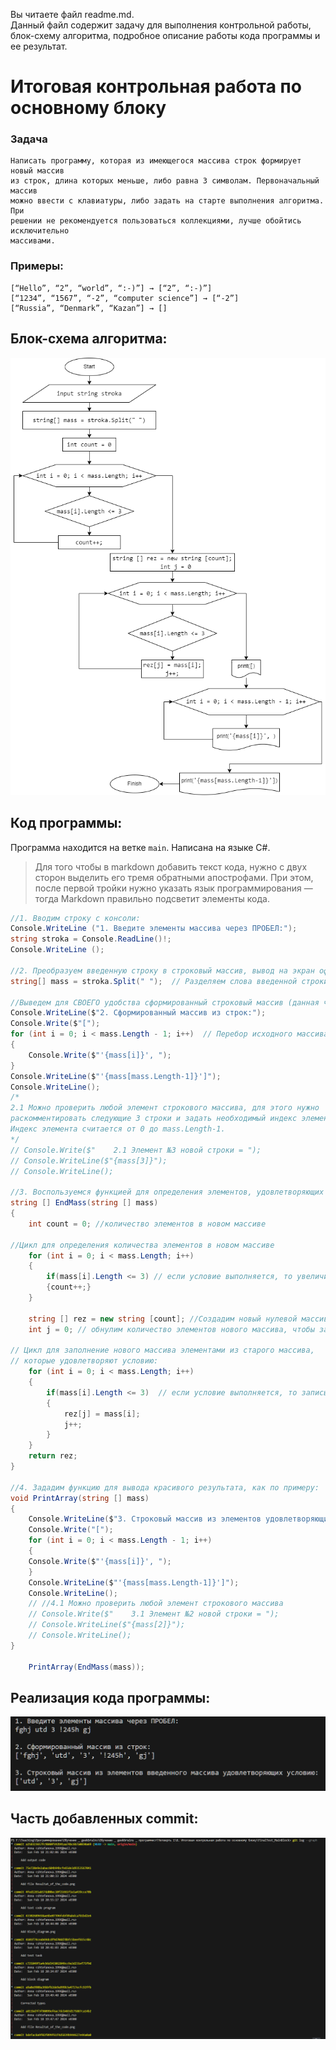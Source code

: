 Вы читаете файл readme.md.  
Данный файл содержит задачу для выполнения контрольной работы, блок-схему алгоритма, подробное описание работы кода программы и ее результат.

# Итоговая контрольная работа по основному блоку
### Задача
    Написать программу, которая из имеющегося массива строк формирует новый массив  
    из строк, длина которых меньше, либо равна 3 символам. Первоначальный массив  
    можно ввести с клавиатуры, либо задать на старте выполнения алгоритма. При   
    решении не рекомендуется пользоваться коллекциями, лучше обойтись исключительно  
    массивами.  
### Примеры:
    [“Hello”, “2”, “world”, “:-)”] → [“2”, “:-)”]
    [“1234”, “1567”, “-2”, “computer science”] → [“-2”]
    [“Russia”, “Denmark”, “Kazan”] → []

## Блок-схема алгоритма:
![Block_diagram](Block_diogram.png)  

## Код программы:
Программа находится на ветке `main`. Написана на языке C#.  

> Для того чтобы в markdown добавить текст кода, нужно с двух сторон выделить его тремя обратными апострофами. При этом, после первой тройки нужно указать язык программирования — тогда Markdown правильно подсветит элементы кода.

```C#
//1. Вводим строку с консоли:
Console.WriteLine ("1. Введите элементы массива через ПРОБЕЛ:");
string stroka = Console.ReadLine()!;
Console.WriteLine ();

//2. Преобразуем введенную строку в строковый массив, вывод на экран оформляем, как по примеру:
string[] mass = stroka.Split(" ");  // Разделяем слова введенной строки пробелами

//Выведем для СВОЕГО удобства сформированный строковый массив (данная часть кода не отображена на блок-схеме):
Console.WriteLine($"2. Сформированный массив из строк:");
Console.Write($"[");
for (int i = 0; i < mass.Length - 1; i++)  // Перебор исходного массива по элементам
{
    Console.Write($"'{mass[i]}', ");
}
Console.WriteLine($"'{mass[mass.Length-1]}']");
Console.WriteLine();
/*
2.1 Можно проверить любой элемент строкового массива, для этого нужно  
раскомментировать следующие 3 строки и задать необходимый индекс элемента.  
Индекс элемента считается от 0 до mass.Length-1.
*/
// Console.Write($"    2.1 Элемент №3 новой строки = ");
// Console.WriteLine($"{mass[3]}");
// Console.WriteLine();

//3. Воспользуемся функцией для определения элементов, удовлетворяющих условию задачи:
string [] EndMass(string [] mass)
{
    int count = 0; //количество элементов в новом массиве

//Цикл для определения количества элементов в новом массиве
    for (int i = 0; i < mass.Length; i++)
    {
        if(mass[i].Length <= 3) // если условие выполняется, то увеличиваем счетчик элементов
        {count++;}
    }

    string [] rez = new string [count]; //Создадим новый нулевой массив из строк размерностью count
    int j = 0; // обнулим количество элементов нового массива, чтобы записывать в него элементы начиная с нулевой позиции

// Цикл для заполнение нового массива элементами из старого массива, 
// которые удовлетворяют условию:
    for (int i = 0; i < mass.Length; i++)
    {
        if(mass[i].Length <= 3)  // если условие выполняется, то записываем элемент в новый массив
        {
            rez[j] = mass[i];
            j++;
        }
    }
    return rez;
}

//4. Зададим функцию для вывода красивого результата, как по примеру:
void PrintArray(string [] mass)
{
    Console.WriteLine($"3. Строковый массив из элементов удовлетворяющих условию:");
    Console.Write("[");
    for (int i = 0; i < mass.Length - 1; i++)
    {
    Console.Write($"'{mass[i]}', ");
    }
    Console.WriteLine($"'{mass[mass.Length-1]}']");
    Console.WriteLine();
    // //4.1 Можно проверить любой элемент строкового массива
    // Console.Write($"    3.1 Элемент №2 новой строки = ");
    // Console.WriteLine($"{mass[2]}");
    // Console.WriteLine();
}

    PrintArray(EndMass(mass));
```
## Реализация кода программы:
![Вывод результата программы](Resultat_of_the_code.png)

## Часть добавленных commit:
![Крайние commit, которые были отправлены на удаленный репозиторий](commit.png)
